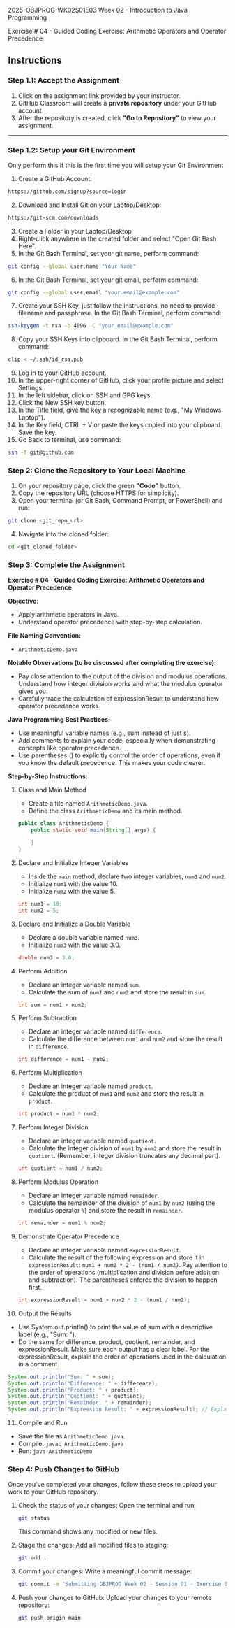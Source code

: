 2025-OBJPROG-WK02S01E03
Week 02 - Introduction to Java Programming

Exercise # 04 - Guided Coding Exercise: Arithmetic Operators and Operator Precedence

## **Instructions**

### **Step 1.1: Accept the Assignment**

   1. Click on the assignment link provided by your instructor.
   2. GitHub Classroom will create a **private repository** under your GitHub account.
   3. After the repository is created, click **"Go to Repository"** to view your assignment.

---

### **Step 1.2: Setup your Git Environment**
Only perform this if this is the first time you will setup your Git Environment

   1. Create a GitHub Account:
   ```bash
   https://github.com/signup?source=login
   ```
      
   2. Download and Install Git on your Laptop/Desktop:
   ```bash
   https://git-scm.com/downloads
   ```
   
   3. Create a Folder in your Laptop/Desktop
   4. Right-click anywhere in the created folder and select "Open Git Bash Here".
   5. In the Git Bash Terminal, set your git name, perform command:
   ```bash
   git config --global user.name "Your Name"
   ```
   
   6. In the Git Bash Terminal, set your git email, perform command:
   ```bash
   git config --global user.email "your.email@example.com"
   ```
   
   7. Create your SSH Key, just follow the instructions, no need to provide filename and passphrase. In the Git Bash Terminal, perform command:
   ```bash
   ssh-keygen -t rsa -b 4096 -C "your_email@example.com"
   ```
   
   8. Copy your SSH Keys into clipboard. In the Git Bash Terminal, perform command:
   ```bash
   clip < ~/.ssh/id_rsa.pub
   ```
   
   9. Log in to your GitHub account.
   10. In the upper-right corner of GitHub, click your profile picture and select Settings.
   11. In the left sidebar, click on SSH and GPG keys.
   12. Click the New SSH key button.
   13. In the Title field, give the key a recognizable name (e.g., "My Windows Laptop").
   14. In the Key field, CTRL + V or paste the keys copied into your clipboard. Save the key.
   15. Go Back to terminal, use command:
   ```bash
   ssh -T git@github.com
   ```

### **Step 2: Clone the Repository to Your Local Machine**

   1. On your repository page, click the green **"Code"** button.
   2. Copy the repository URL (choose HTTPS for simplicity).
   3. Open your terminal (or Git Bash, Command Prompt, or PowerShell) and run:
   
   ```bash
   git clone <git_repo_url>
   ```
   
   4. Navigate into the cloned folder:
   
   ```bash
   cd <git_cloned_folder>
   ```

### **Step 3: Complete the Assignment**

**Exercise # 04 - Guided Coding Exercise: Arithmetic Operators and Operator Precedence**

   **Objective:**
   - Apply arithmetic operators in Java.
   - Understand operator precedence with step-by-step calculation.

   **File Naming Convention:**
   - `ArithmeticDemo.java`

   **Notable Observations (to be discussed after completing the exercise):**
   - Pay close attention to the output of the division and modulus operations. Understand how integer division works and what the modulus operator gives you.
   - Carefully trace the calculation of expressionResult to understand how operator precedence works.

   **Java Programming Best Practices:**
   - Use meaningful variable names (e.g., sum instead of just s).
   - Add comments to explain your code, especially when demonstrating concepts like operator precedence.
   - Use parentheses () to explicitly control the order of operations, even if you know the default precedence. This makes your code clearer.
      
**Step-by-Step Instructions:**

1. Class and Main Method
   - Create a file named `ArithmeticDemo.java`.
   - Define the class `ArithmeticDemo` and its main method.
   ```Java
   public class ArithmeticDemo {
       public static void main(String[] args) {
   
       }
   }
   ```

2. Declare and Initialize Integer Variables
   - Inside the `main` method, declare two integer variables, `num1` and `num2`.
   - Initialize `num1` with the value 10.
   - Initialize `num2` with the value 5.
   ```Java
   int num1 = 10;
   int num2 = 5;
   ```
         
3. Declare and Initialize a Double Variable
   - Declare a double variable named `num3`.
   - Initialize `num3` with the value 3.0.
   ```Java
   double num3 = 3.0;
   ```

4. Perform Addition
   - Declare an integer variable named `sum`.
   - Calculate the sum of `num1` and `num2` and store the result in `sum`.
   ```Java
   int sum = num1 + num2;
   ```
   
5. Perform Subtraction
   - Declare an integer variable named `difference`.
   - Calculate the difference between `num1` and `num2` and store the result in `difference`.
   ```Java
   int difference = num1 - num2;
   ```
   
6. Perform Multiplication
   - Declare an integer variable named `product`.
   - Calculate the product of `num1` and `num2` and store the result in `product`.
   ```Java
   int product = num1 * num2;
   ```
   
7. Perform Integer Division
   - Declare an integer variable named `quotient`.
   - Calculate the integer division of `num1` by `num2` and store the result in `quotient`.  (Remember, integer division truncates any decimal part).
   ```Java
   int quotient = num1 / num2;
   ```

8. Perform Modulus Operation
   - Declare an integer variable named `remainder`.
   - Calculate the remainder of the division of `num1` by `num2` (using the modulus operator `%`) and store the result in `remainder`.
   ```Java
   int remainder = num1 % num2;
   ```

9. Demonstrate Operator Precedence
   - Declare an integer variable named `expressionResult`.
   - Calculate the result of the following expression and store it in `expressionResult`: `num1 + num2 * 2 - (num1 / num2)`.  Pay attention to the order of operations (multiplication and division before addition and subtraction). The parentheses enforce the division to happen first.
   ```Java
   int expressionResult = num1 + num2 * 2 - (num1 / num2);
   ```

10. Output the Results
   - Use System.out.println() to print the value of sum with a descriptive label (e.g., "Sum: ").
   - Do the same for difference, product, quotient, remainder, and expressionResult.  Make sure each output has a clear label.  For the expressionResult, explain the order of operations used in the calculation in a comment.
   ```Java
   System.out.println("Sum: " + sum);
   System.out.println("Difference: " + difference);
   System.out.println("Product: " + product);
   System.out.println("Quotient: " + quotient);
   System.out.println("Remainder: " + remainder);
   System.out.println("Expression Result: " + expressionResult); // Explain order of operations
   ```

11. Compile and Run
   - Save the file as `ArithmeticDemo.java`.
   - Compile: `javac ArithmeticDemo.java`
   - Run: `java ArithmeticDemo`

### **Step 4: Push Changes to GitHub**
Once you've completed your changes, follow these steps to upload your work to your GitHub repository.

1. Check the status of your changes:
   Open the terminal and run:
   
   ```bash
   git status
   ```
   This command shows any modified or new files.
   
2. Stage the changes:
   Add all modified files to staging:
   
   ```bash
   git add .
   ```
   
3. Commit your changes:
   Write a meaningful commit message:
   
   ```bash
   git commit -m "Submitting OBJPROG Week 02 - Session 01 - Exercise 04"
   ```
   
4. Push your changes to GitHub:
   Upload your changes to your remote repository:
   
   ```bash
   git push origin main
   ```
